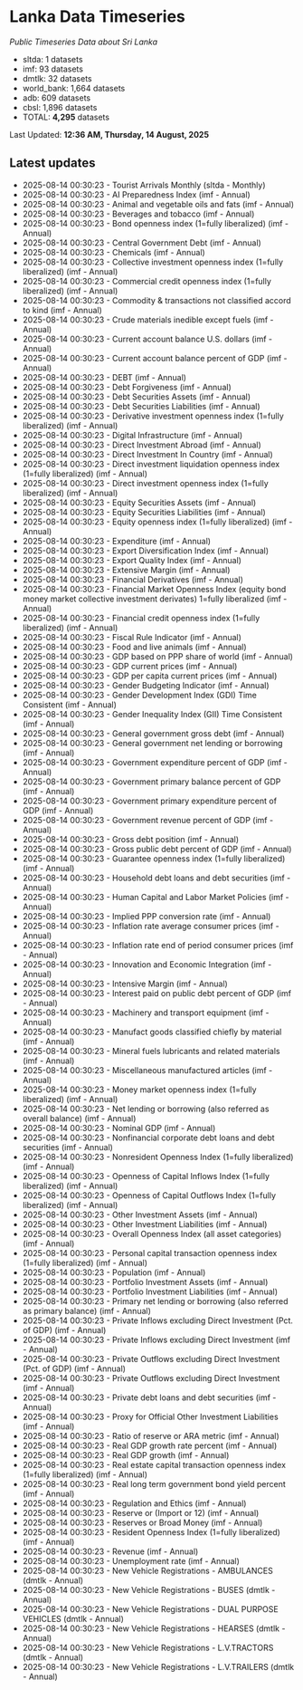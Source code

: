 # Lanka Data Timeseries
*Public Timeseries Data about Sri Lanka*

* sltda: 1 datasets
* imf: 93 datasets
* dmtlk: 32 datasets
* world_bank: 1,664 datasets
* adb: 609 datasets
* cbsl: 1,896 datasets
* TOTAL: **4,295** datasets

Last Updated: **12:36 AM, Thursday, 14 August, 2025**

## Latest updates

* 2025-08-14 00:30:23 - Tourist Arrivals Monthly (sltda - Monthly)
* 2025-08-14 00:30:23 - AI Preparedness Index (imf - Annual)
* 2025-08-14 00:30:23 - Animal and vegetable oils and fats (imf - Annual)
* 2025-08-14 00:30:23 - Beverages and tobacco (imf - Annual)
* 2025-08-14 00:30:23 - Bond openness index (1=fully liberalized) (imf - Annual)
* 2025-08-14 00:30:23 - Central Government Debt (imf - Annual)
* 2025-08-14 00:30:23 - Chemicals (imf - Annual)
* 2025-08-14 00:30:23 - Collective investment openness index (1=fully liberalized) (imf - Annual)
* 2025-08-14 00:30:23 - Commercial credit openness index (1=fully liberalized) (imf - Annual)
* 2025-08-14 00:30:23 - Commodity & transactions not classified accord to kind (imf - Annual)
* 2025-08-14 00:30:23 - Crude materials inedible except fuels (imf - Annual)
* 2025-08-14 00:30:23 - Current account balance U.S. dollars (imf - Annual)
* 2025-08-14 00:30:23 - Current account balance percent of GDP (imf - Annual)
* 2025-08-14 00:30:23 - DEBT (imf - Annual)
* 2025-08-14 00:30:23 - Debt Forgiveness (imf - Annual)
* 2025-08-14 00:30:23 - Debt Securities Assets (imf - Annual)
* 2025-08-14 00:30:23 - Debt Securities Liabilities (imf - Annual)
* 2025-08-14 00:30:23 - Derivative investment openness index (1=fully liberalized) (imf - Annual)
* 2025-08-14 00:30:23 - Digital Infrastructure (imf - Annual)
* 2025-08-14 00:30:23 - Direct Investment Abroad (imf - Annual)
* 2025-08-14 00:30:23 - Direct Investment In Country (imf - Annual)
* 2025-08-14 00:30:23 - Direct investment liquidation openness index (1=fully liberalized) (imf - Annual)
* 2025-08-14 00:30:23 - Direct investment openness index (1=fully liberalized) (imf - Annual)
* 2025-08-14 00:30:23 - Equity Securities Assets (imf - Annual)
* 2025-08-14 00:30:23 - Equity Securities Liabilities (imf - Annual)
* 2025-08-14 00:30:23 - Equity openness index (1=fully liberalized) (imf - Annual)
* 2025-08-14 00:30:23 - Expenditure (imf - Annual)
* 2025-08-14 00:30:23 - Export Diversification Index (imf - Annual)
* 2025-08-14 00:30:23 - Export Quality Index (imf - Annual)
* 2025-08-14 00:30:23 - Extensive Margin (imf - Annual)
* 2025-08-14 00:30:23 - Financial Derivatives (imf - Annual)
* 2025-08-14 00:30:23 - Financial Market Openness Index (equity bond money market collective investment derivates) 1=fully liberalized (imf - Annual)
* 2025-08-14 00:30:23 - Financial credit openness index (1=fully liberalized) (imf - Annual)
* 2025-08-14 00:30:23 - Fiscal Rule Indicator (imf - Annual)
* 2025-08-14 00:30:23 - Food and live animals (imf - Annual)
* 2025-08-14 00:30:23 - GDP based on PPP share of world (imf - Annual)
* 2025-08-14 00:30:23 - GDP current prices (imf - Annual)
* 2025-08-14 00:30:23 - GDP per capita current prices (imf - Annual)
* 2025-08-14 00:30:23 - Gender Budgeting Indicator (imf - Annual)
* 2025-08-14 00:30:23 - Gender Development Index (GDI) Time Consistent (imf - Annual)
* 2025-08-14 00:30:23 - Gender Inequality Index (GII) Time Consistent (imf - Annual)
* 2025-08-14 00:30:23 - General government gross debt (imf - Annual)
* 2025-08-14 00:30:23 - General government net lending or borrowing (imf - Annual)
* 2025-08-14 00:30:23 - Government expenditure percent of GDP (imf - Annual)
* 2025-08-14 00:30:23 - Government primary balance percent of GDP (imf - Annual)
* 2025-08-14 00:30:23 - Government primary expenditure percent of GDP (imf - Annual)
* 2025-08-14 00:30:23 - Government revenue percent of GDP (imf - Annual)
* 2025-08-14 00:30:23 - Gross debt position (imf - Annual)
* 2025-08-14 00:30:23 - Gross public debt percent of GDP (imf - Annual)
* 2025-08-14 00:30:23 - Guarantee openness index (1=fully liberalized) (imf - Annual)
* 2025-08-14 00:30:23 - Household debt loans and debt securities (imf - Annual)
* 2025-08-14 00:30:23 - Human Capital and Labor Market Policies (imf - Annual)
* 2025-08-14 00:30:23 - Implied PPP conversion rate (imf - Annual)
* 2025-08-14 00:30:23 - Inflation rate average consumer prices (imf - Annual)
* 2025-08-14 00:30:23 - Inflation rate end of period consumer prices (imf - Annual)
* 2025-08-14 00:30:23 - Innovation and Economic Integration (imf - Annual)
* 2025-08-14 00:30:23 - Intensive Margin (imf - Annual)
* 2025-08-14 00:30:23 - Interest paid on public debt percent of GDP (imf - Annual)
* 2025-08-14 00:30:23 - Machinery and transport equipment (imf - Annual)
* 2025-08-14 00:30:23 - Manufact goods classified chiefly by material (imf - Annual)
* 2025-08-14 00:30:23 - Mineral fuels lubricants and related materials (imf - Annual)
* 2025-08-14 00:30:23 - Miscellaneous manufactured articles (imf - Annual)
* 2025-08-14 00:30:23 - Money market openness index (1=fully liberalized) (imf - Annual)
* 2025-08-14 00:30:23 - Net lending or borrowing (also referred as overall balance) (imf - Annual)
* 2025-08-14 00:30:23 - Nominal GDP (imf - Annual)
* 2025-08-14 00:30:23 - Nonfinancial corporate debt loans and debt securities (imf - Annual)
* 2025-08-14 00:30:23 - Nonresident Openness Index (1=fully liberalized) (imf - Annual)
* 2025-08-14 00:30:23 - Openness of Capital Inflows Index (1=fully liberalized) (imf - Annual)
* 2025-08-14 00:30:23 - Openness of Capital Outflows Index (1=fully liberalized) (imf - Annual)
* 2025-08-14 00:30:23 - Other Investment Assets (imf - Annual)
* 2025-08-14 00:30:23 - Other Investment Liabilities (imf - Annual)
* 2025-08-14 00:30:23 - Overall Openness Index (all asset categories) (imf - Annual)
* 2025-08-14 00:30:23 - Personal capital transaction openness index (1=fully liberalized) (imf - Annual)
* 2025-08-14 00:30:23 - Population (imf - Annual)
* 2025-08-14 00:30:23 - Portfolio Investment Assets (imf - Annual)
* 2025-08-14 00:30:23 - Portfolio Investment Liabilities (imf - Annual)
* 2025-08-14 00:30:23 - Primary net lending or borrowing (also referred as primary balance) (imf - Annual)
* 2025-08-14 00:30:23 - Private Inflows excluding Direct Investment (Pct. of GDP) (imf - Annual)
* 2025-08-14 00:30:23 - Private Inflows excluding Direct Investment (imf - Annual)
* 2025-08-14 00:30:23 - Private Outflows excluding Direct Investment (Pct. of GDP) (imf - Annual)
* 2025-08-14 00:30:23 - Private Outflows excluding Direct Investment (imf - Annual)
* 2025-08-14 00:30:23 - Private debt loans and debt securities (imf - Annual)
* 2025-08-14 00:30:23 - Proxy for Official Other Investment Liabilities (imf - Annual)
* 2025-08-14 00:30:23 - Ratio of reserve or ARA metric (imf - Annual)
* 2025-08-14 00:30:23 - Real GDP growth rate percent (imf - Annual)
* 2025-08-14 00:30:23 - Real GDP growth (imf - Annual)
* 2025-08-14 00:30:23 - Real estate capital transaction openness index (1=fully liberalized) (imf - Annual)
* 2025-08-14 00:30:23 - Real long term government bond yield percent (imf - Annual)
* 2025-08-14 00:30:23 - Regulation and Ethics (imf - Annual)
* 2025-08-14 00:30:23 - Reserve or (Import or 12) (imf - Annual)
* 2025-08-14 00:30:23 - Reserves or Broad Money (imf - Annual)
* 2025-08-14 00:30:23 - Resident Openness Index (1=fully liberalized) (imf - Annual)
* 2025-08-14 00:30:23 - Revenue (imf - Annual)
* 2025-08-14 00:30:23 - Unemployment rate (imf - Annual)
* 2025-08-14 00:30:23 - New Vehicle Registrations - AMBULANCES (dmtlk - Annual)
* 2025-08-14 00:30:23 - New Vehicle Registrations - BUSES (dmtlk - Annual)
* 2025-08-14 00:30:23 - New Vehicle Registrations - DUAL PURPOSE VEHICLES (dmtlk - Annual)
* 2025-08-14 00:30:23 - New Vehicle Registrations - HEARSES (dmtlk - Annual)
* 2025-08-14 00:30:23 - New Vehicle Registrations - L.V.TRACTORS (dmtlk - Annual)
* 2025-08-14 00:30:23 - New Vehicle Registrations - L.V.TRAILERS (dmtlk - Annual)